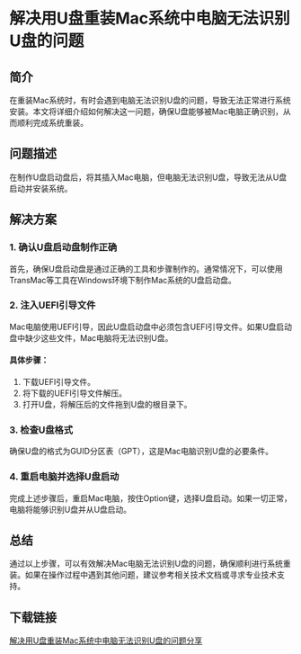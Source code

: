 # 解决用U盘重装Mac系统中电脑无法识别U盘的问题

## 简介

在重装Mac系统时，有时会遇到电脑无法识别U盘的问题，导致无法正常进行系统安装。本文将详细介绍如何解决这一问题，确保U盘能够被Mac电脑正确识别，从而顺利完成系统重装。

## 问题描述

在制作U盘启动盘后，将其插入Mac电脑，但电脑无法识别U盘，导致无法从U盘启动并安装系统。

## 解决方案

### 1. 确认U盘启动盘制作正确

首先，确保U盘启动盘是通过正确的工具和步骤制作的。通常情况下，可以使用TransMac等工具在Windows环境下制作Mac系统的U盘启动盘。

### 2. 注入UEFI引导文件

Mac电脑使用UEFI引导，因此U盘启动盘中必须包含UEFI引导文件。如果U盘启动盘中缺少这些文件，Mac电脑将无法识别U盘。

#### 具体步骤：

1. 下载UEFI引导文件。
2. 将下载的UEFI引导文件解压。
3. 打开U盘，将解压后的文件拖到U盘的根目录下。

### 3. 检查U盘格式

确保U盘的格式为GUID分区表（GPT），这是Mac电脑识别U盘的必要条件。

### 4. 重启电脑并选择U盘启动

完成上述步骤后，重启Mac电脑，按住Option键，选择U盘启动。如果一切正常，电脑将能够识别U盘并从U盘启动。

## 总结

通过以上步骤，可以有效解决Mac电脑无法识别U盘的问题，确保顺利进行系统重装。如果在操作过程中遇到其他问题，建议参考相关技术文档或寻求专业技术支持。

## 下载链接

[解决用U盘重装Mac系统中电脑无法识别U盘的问题分享](https://pan.quark.cn/s/a5e83607bc02)
